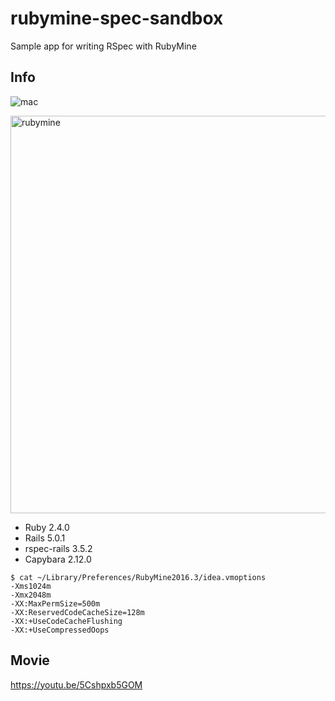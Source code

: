 # rubymine-spec-sandbox

Sample app for writing RSpec with RubyMine

## Info

![mac](https://cloud.githubusercontent.com/assets/1148320/22761630/f239595a-ee9e-11e6-9373-fcda375bf5a4.png)

<img width="636" alt="rubymine" src="https://cloud.githubusercontent.com/assets/1148320/22761639/fafd2d8c-ee9e-11e6-9197-5c4f8a286d2e.png">

- Ruby 2.4.0
- Rails 5.0.1
- rspec-rails 3.5.2
- Capybara 2.12.0

```
$ cat ~/Library/Preferences/RubyMine2016.3/idea.vmoptions 
-Xms1024m
-Xmx2048m
-XX:MaxPermSize=500m
-XX:ReservedCodeCacheSize=128m
-XX:+UseCodeCacheFlushing
-XX:+UseCompressedOops
```

## Movie

https://youtu.be/5Cshpxb5GOM